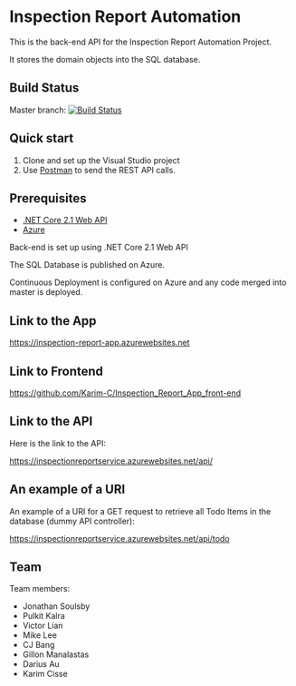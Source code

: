 # Inspection Report Automation

This is the back-end API for the Inspection Report Automation Project.

It stores the domain objects into the SQL database.

## Build Status
Master branch: [![Build Status](https://travis-ci.com/Karim-C/Inspection_Report_App_back-end.svg?token=aUW8TwnwNhqKCHbwaCXT&branch=master)](https://travis-ci.com/Karim-C/Inspection_Report_App_back-end)

## Quick start
1. Clone and set up the Visual Studio project
2. Use [Postman](https://www.getpostman.com/) to send the REST API calls.

## Prerequisites
* [.NET Core 2.1 Web API](https://docs.microsoft.com/en-us/aspnet/core/web-api/?view=aspnetcore-2.1)
* [Azure](https://azure.microsoft.com/en-us/)

Back-end is set up using .NET Core 2.1 Web API

The SQL Database is published on Azure.

Continuous Deployment is configured on Azure and any code merged into master is deployed.

## Link to the App

https://inspection-report-app.azurewebsites.net

## Link to Frontend
https://github.com/Karim-C/Inspection_Report_App_front-end

## Link to the API
Here is the link to the API:

https://inspectionreportservice.azurewebsites.net/api/

## An example of a URI
An example of a URI for a GET request to retrieve all Todo Items in the database (dummy API controller):

https://inspectionreportservice.azurewebsites.net/api/todo

## Team
Team members:<br/>
* Jonathan Soulsby <br/>
* Pulkit Kalra<br/>
* Victor Lian<br/>
* Mike Lee<br/>
* CJ Bang<br/>
* Gillon Manalastas<br/>
* Darius Au<br/>
* Karim Cisse<br/>
